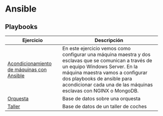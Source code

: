 # Ansible


## Playbooks
|Ejercicio   |Descripción     |
|------------|----------------|
|[Acondicionamiento de máquinas con Ansible](/Acondicionamiento%20con%20Ansible-Daniel%20Miguela.pdf)|En este ejercicio vemos como configurar una máquina maestra y dos esclavas que se comunican a través de un equipo Windows Server. En la máquina maestra vamos a configurar dos playbooks de ansible para acondicionar cada una de las máquinas esclavas con NGINX o MongoDB.|
|[Orquesta](/orchestra.sql)|Base de datos sobre una orquesta|
|[Taller](/car_repair_garage.sql)|Base de datos de un taller de coches|
